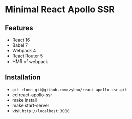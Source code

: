 # Minimal React Apollo SSR

## Features

* React 16
* Babel 7
* Webpack 4
* React Router 5
* HMR of webpack

## Installation

* `git clone git@github.com:zyhou/react-apollo-ssr.git`
* cd react-apollo-ssr
* make install
* make start-server 
* visit `http://localhost:3000`
